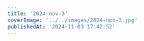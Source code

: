 ```yaml
---
title: '2024-nov-3'
coverImage: '../../images/2024-nov-3.jpg'
publishedAt: '2024-11-03 17:42:52'
---
```

